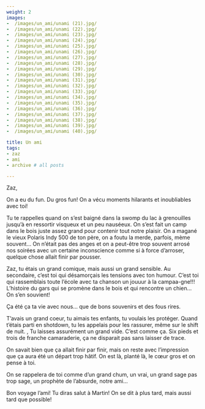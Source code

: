```yaml
---
weight: 2
images:
-  /images/un_ami/unami (21).jpg/
-  /images/un_ami/unami (22).jpg/
-  /images/un_ami/unami (23).jpg/
-  /images/un_ami/unami (24).jpg/
-  /images/un_ami/unami (25).jpg/
-  /images/un_ami/unami (26).jpg/
-  /images/un_ami/unami (27).jpg/
-  /images/un_ami/unami (28).jpg/
-  /images/un_ami/unami (29).jpg/
-  /images/un_ami/unami (30).jpg/
-  /images/un_ami/unami (31).jpg/
-  /images/un_ami/unami (32).jpg/
-  /images/un_ami/unami (33).jpg/
-  /images/un_ami/unami (34).jpg/
-  /images/un_ami/unami (35).jpg/
-  /images/un_ami/unami (36).jpg/
-  /images/un_ami/unami (37).jpg/
-  /images/un_ami/unami (38).jpg/
-  /images/un_ami/unami (39).jpg/
-  /images/un_ami/unami (40).jpg/

title: Un ami
tags:
- zaz
- ami
- archive # all posts

---
```


Zaz,

On a eu du fun. Du gros fun!  On a vécu moments hilarants et inoubliables avec toi!

Tu te rappelles quand on s’est baigné dans la swomp du lac à grenouilles jusqu’à en ressortir visqueux et un peu nauséeux. On s’est fait un camp dans le bois juste assez grand pour contenir tout notre plaisir. On a magané le vieux Polaris Indy 500 de ton père, on a foutu la merde, parfois, mème souvent… On n’était pas des anges et on a peut-être trop souvent arrosé nos soirées avec un certaine inconscience comme si à force d’arroser, quelque chose allait finir par pousser. 
 
Zaz, tu étais un grand comique, mais aussi un grand sensible. Au secondaire, c’est toi qui désamorçais les tensions avec ton humour. C’est toi qui rassemblais toute l’école avec ta chanson un jouuur à la campaa-gne!!! L’histoire du gars qui se promène dans le bois et qui rencontre un chien… On s’en souvient!
 
Ça été ça ta vie avec nous… que de bons souvenirs et des fous rires.

T’avais un grand coeur, tu aimais tes enfants, tu voulais les protéger. Quand t’étais parti en shotdown, tu les appelais pour les rassurer, même sur le shift de nuit. 
, 
Tu laisses assurément un grand vide. C’est comme ça. Six pieds et trois de franche camaraderie, ça ne disparait pas sans laisser de trace.
 
On savait bien que ça allait finir par finir, mais on reste avec l’impression que ça aura été un départ trop hâtif. On est là, planté là, le cœur gros et on pense à toi. 

On se rappelera de toi comme d’un grand chum, un vrai, un grand sage pas trop sage, un prophète de l’absurde, notre ami…
 

Bon voyage l’ami! Tu diras salut à Martin! On se dit à plus tard, mais aussi tard que possible!


